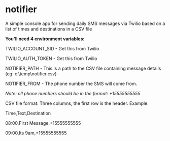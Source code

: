 # notifier
A simple console app for sending daily SMS messages via Twilio based on a list of times and destinations in a CSV file

**You'll need 4 environment variables:**

TWILIO_ACCOUNT_SID - Get this from Twilio

TWILIO_AUTH_TOKEN - Get this from Twilio

NOTIFIER_PATH - This is a path to the CSV file containing message details (eg: c:\temp\notifier.csv)

NOTIFIER_FROM - The phone number the SMS will come from.


_Note: all phone numbers should be in the format: +15555555555_


CSV file format: Three columns, the first row is the header. Example:


Time,Text,Destination

08:00,First Message,+15555555555

09:00,Its 9am,+15555555555

